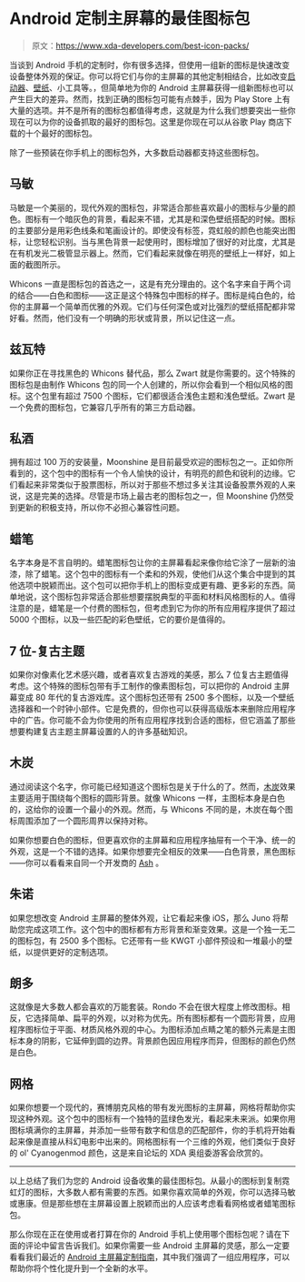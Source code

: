 # Android 定制主屏幕的最佳图标包

> 原文：<https://www.xda-developers.com/best-icon-packs/>

当谈到 Android 手机的定制时，你有很多选择，但使用一组新的图标是快速改变设备整体外观的保证。你可以将它们与你的主屏幕的其他定制相结合，比如改变[启动器](https://www.xda-developers.com/best-android-launchers/)、[壁纸](https://www.xda-developers.com/best-wallpaper-background-apps/)、小工具等。，但简单地为你的 Android 主屏幕获得一组新图标也可以产生巨大的差异。然而，找到正确的图标包可能有点棘手，因为 Play Store 上有大量的选项。并不是所有的图标包都值得考虑，这就是为什么我们想要突出一些你现在可以为你的设备抓取的最好的图标包。这里是你现在可以从谷歌 Play 商店下载的十个最好的图标包。

除了一些预装在你手机上的图标包外，大多数启动器都支持这些图标包。

## 马敏

马敏是一个美丽的，现代外观的图标包，非常适合那些喜欢最小的图标与少量的颜色。图标有一个暗灰色的背景，看起来不错，尤其是和深色壁纸搭配的时候。图标的主要部分是用彩色线条和笔画设计的。即使没有标签，霓虹般的颜色也能突出图标，让您轻松识别。当与黑色背景一起使用时，图标增加了很好的对比度，尤其是在有机发光二极管显示器上。然而，它们看起来就像在明亮的壁纸上一样好，如上面的截图所示。

Whicons 一直是图标包的首选之一，这是有充分理由的。这个名字来自于两个词的结合——白色和图标——这正是这个特殊包中图标的样子。图标是纯白色的，给你的主屏幕一个简单而优雅的外观。它们与任何深色或对比强烈的壁纸搭配都非常好看。然而，他们没有一个明确的形状或背景，所以记住这一点。

## 兹瓦特

如果你正在寻找黑色的 Whicons 替代品，那么 Zwart 就是你需要的。这个特殊的图标包是由制作 Whicons 包的同一个人创建的，所以你会看到一个相似风格的图标。这个包里有超过 7500 个图标，它们都很适合浅色主题和浅色壁纸。Zwart 是一个免费的图标包，它兼容几乎所有的第三方启动器。

## 私酒

拥有超过 100 万的安装量，Moonshine 是目前最受欢迎的图标包之一。正如你所看到的，这个包中的图标有一个令人愉快的设计，有明亮的颜色和锐利的边缘。它们看起来非常类似于股票图标，所以对于那些不想过多关注其设备股票外观的人来说，这是完美的选择。尽管是市场上最古老的图标包之一，但 Moonshine 仍然受到更新的积极支持，所以你不必担心兼容性问题。

## 蜡笔

名字本身是不言自明的。蜡笔图标包让你的主屏幕看起来像你给它涂了一层新的油漆，除了蜡笔。这个包中的图标有一个柔和的外观，使他们从这个集合中提到的其他选项中脱颖而出。这个包可以把你手机上的图标变成更有趣、更多彩的东西。简单地说，这个图标包非常适合那些想要摆脱典型的平面和材料风格图标的人。值得注意的是，蜡笔是一个付费的图标包，但考虑到它为你的所有应用程序提供了超过 5000 个图标，以及一些匹配的彩色壁纸，它的要价是值得的。

## 7 位-复古主题

如果你对像素化艺术感兴趣，或者喜欢复古游戏的美感，那么 7 位复古主题值得考虑。这个特殊的图标包带有手工制作的像素图标包，可以把你的 Android 主屏幕变成 80 年代的复古游戏库。这个图标包还带有 2500 多个图标，以及一个壁纸选择器和一个时钟小部件。它是免费的，但你也可以获得高级版本来删除应用程序中的广告。你可能不会为你使用的所有应用程序找到合适的图标，但它涵盖了那些想要构建复古主题主屏幕设置的人的许多基础知识。

## 木炭

通过阅读这个名字，你可能已经知道这个图标包是关于什么的了。然而，[木炭](https://play.google.com/store/apps/details?id=com.arandompackage.flatconsblack)效果主要适用于围绕每个图标的圆形背景。就像 Whicons 一样，主图标本身是白色的，这给你的设置一个最小的外观。然而，与 Whicons 不同的是，木炭在每个图标周围添加了一个圆形周界以保持对称。

如果你想要白色的图标，但更喜欢你的主屏幕和应用程序抽屉有一个干净、统一的外观，这是一个不错的选择。如果你想要完全相反的效果——白色背景，黑色图标——你可以看看来自同一个开发商的 [Ash](https://play.google.com/store/apps/details?id=com.arandompackage.flatconswhite) 。

## 朱诺

如果您想改变 Android 主屏幕的整体外观，让它看起来像 iOS，那么 Juno 将帮助您完成这项工作。这个包中的图标都有方形背景和渐变效果。这是一个独一无二的图标包，有 2500 多个图标。它还带有一些 KWGT 小部件预设和一堆最小的壁纸，以提供更好的定制选项。

## 朗多

这就像是大多数人都会喜欢的万能套装。Rondo 不会在很大程度上修改图标。相反，它选择简单、扁平的外观，以对称为优先。所有图标都有一个圆形背景，应用程序图标位于平面、材质风格外观的中心。为图标添加点睛之笔的额外元素是主图标本身的阴影，它延伸到圆的边界。背景颜色因应用程序而异，但图标的颜色仍然是白色。

## 网格

如果你想要一个现代的，赛博朋克风格的带有发光图标的主屏幕，网格将帮助你实现这种外观。这个包中的图标有一个独特的蓝绿色发光，看起来未来派。如果你用图标填满你的主屏幕，并添加一些带有数字和信息的匹配部件，你的手机将开始看起来像是直接从科幻电影中出来的。网格图标有一个三维的外观，他们类似于良好的 ol' Cyanogenmod 颜色，这是来自论坛的 XDA 奥组委游客会欣赏的。

* * *

以上总结了我们为您的 Android 设备收集的最佳图标包。从最小的图标到复制霓虹灯的图标，大多数人都有需要的东西。如果你喜欢简单的外观，你可以选择马敏或惠康。但是那些想在主屏幕设置上脱颖而出的人应该考虑看看网格或者蜡笔图标包。

那么你现在正在使用或者打算在你的 Android 手机上使用哪个图标包呢？请在下面的评论中留言告诉我们。如果你需要一些 Android 主屏幕的灵感，那么一定要看看我们最近的 [Android 主屏幕定制指南](https://www.xda-developers.com/apps-personalize-android-home/)，其中我们强调了一组应用程序，可以帮助你将个性化提升到一个全新的水平。